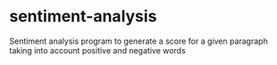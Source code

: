 # sentiment-analysis
Sentiment analysis program to generate a score for a given paragraph taking into account positive and negative words

